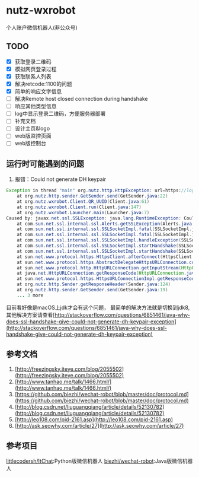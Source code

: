# nutz-wxrobot

个人账户微信机器人(非公众号)

## TODO

* [x] 获取登录二维码
* [x] 模拟网页登录过程
* [x] 获取联系人列表
* [x] 解决retcode:1100的问题
* [x] 简单的响应文字信息
* [ ] 解决Remote host closed connection during handshake
* [ ] 响应其他类型信息
* [ ] log中显示登录二维码，方便服务器部署
* [ ] 补充文档
* [ ] 设计主页&logo
* [ ] web版监控页面
* [ ] web版控制台

## 运行时可能遇到的问题

1. 报错：Could not generate DH keypair

```java
Exception in thread "main" org.nutz.http.HttpException: url=https://login.weixin.qq.com/jslogin?appid=wx782c26e4c19acffb&fun=new&lang=zh_CN&_=1470996468968
	at org.nutz.http.sender.GetSender.send(GetSender.java:22)
	at org.nutz.wxrobot.Client.QR_UUID(Client.java:61)
	at org.nutz.wxrobot.Client.run(Client.java:147)
	at org.nutz.wxrobot.Launcher.main(Launcher.java:7)
Caused by: javax.net.ssl.SSLException: java.lang.RuntimeException: Could not generate DH keypair
	at com.sun.net.ssl.internal.ssl.Alerts.getSSLException(Alerts.java:190)
	at com.sun.net.ssl.internal.ssl.SSLSocketImpl.fatal(SSLSocketImpl.java:1747)
	at com.sun.net.ssl.internal.ssl.SSLSocketImpl.fatal(SSLSocketImpl.java:1708)
	at com.sun.net.ssl.internal.ssl.SSLSocketImpl.handleException(SSLSocketImpl.java:1691)
	at com.sun.net.ssl.internal.ssl.SSLSocketImpl.startHandshake(SSLSocketImpl.java:1222)
	at com.sun.net.ssl.internal.ssl.SSLSocketImpl.startHandshake(SSLSocketImpl.java:1199)
	at sun.net.www.protocol.https.HttpsClient.afterConnect(HttpsClient.java:476)
	at sun.net.www.protocol.https.AbstractDelegateHttpsURLConnection.connect(AbstractDelegateHttpsURLConnection.java:166)
	at sun.net.www.protocol.http.HttpURLConnection.getInputStream(HttpURLConnection.java:1195)
	at java.net.HttpURLConnection.getResponseCode(HttpURLConnection.java:379)
	at sun.net.www.protocol.https.HttpsURLConnectionImpl.getResponseCode(HttpsURLConnectionImpl.java:318)
	at org.nutz.http.Sender.getResponseHeader(Sender.java:124)
	at org.nutz.http.sender.GetSender.send(GetSender.java:19)
	... 3 more
```

目前看好像是macOS上jdk才会有这个问题， 最简单的解决方法就是切换到jdk8, 其他解决方案请查看[http://stackoverflow.com/questions/6851461/java-why-does-ssl-handshake-give-could-not-generate-dh-keypair-exception](http://stackoverflow.com/questions/6851461/java-why-does-ssl-handshake-give-could-not-generate-dh-keypair-exception)

## 参考文档

1. [http://freezingsky.iteye.com/blog/2055502](http://freezingsky.iteye.com/blog/2055502)
2. [http://www.tanhao.me/talk/1466.html/](http://www.tanhao.me/talk/1466.html/)
3. [https://github.com/biezhi/wechat-robot/blob/master/doc/protocol.md](https://github.com/biezhi/wechat-robot/blob/master/doc/protocol.md)
4. [http://blog.csdn.net/liuguangqiang/article/details/52130782](http://blog.csdn.net/liuguangqiang/article/details/52130782)
5. [http://leo108.com/pid-2161.asp](http://leo108.com/pid-2161.asp)
6. [http://ask.seowhy.com/article/27](http://ask.seowhy.com/article/27)

## 参考项目

[littlecodersh/ItChat](https://github.com/littlecodersh/ItChat):Python版微信机器人
[biezhi/wechat-robot](https://github.com/biezhi/wechat-robot):Java版微信机器人




